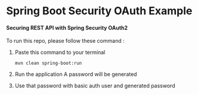 # Spring Boot Security OAuth Example

#### Securing REST API with Spring Security OAuth2

To run this repo, please follow these command :

1. Paste this command to your terminal

    `mvn clean spring-boot:run`

3. Run the application
 A password will be generated
4. Use that password with basic auth user and generated password
